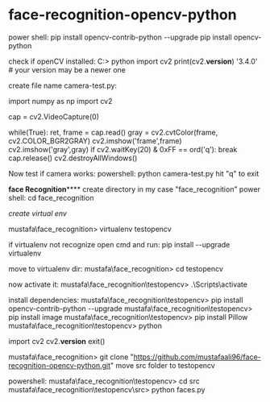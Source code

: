 # face-recognition-opencv-python
power shell:
pip install opencv-contrib-python --upgrade
pip install opencv-python

check if openCV installed: 
C:\> python
import cv2
print(cv2.__version__)
'3.4.0' # your version may be a newer one

create file name camera-test.py:

import numpy as np
import cv2

cap = cv2.VideoCapture(0)

while(True):
    ret, frame = cap.read()
    gray = cv2.cvtColor(frame, cv2.COLOR_BGR2GRAY)
    cv2.imshow('frame',frame)
    cv2.imshow('gray',gray)
    if cv2.waitKey(20) & 0xFF == ord('q'):
        break
cap.release()
cv2.destroyAllWindows()

Now test if camera works:
powershell: python camera-test.py
hit "q" to exit


**********face Recognition**************
create directory
in my case "face_recognition" 
power shell: cd face_recognition

*create virtual env*

mustafa\face_recognition> virtualenv testopencv

if virtualenv not recognize open cmd and run: 
pip install --upgrade virtualenv

move to virtualenv dir: 
mustafa\face_recognition> cd testopencv

now activate it:
mustafa\face_recognition\testopencv> .\Scripts\activate

install dependencies: 
mustafa\face_recognition\testopencv> pip install opencv-contrib-python --upgrade
mustafa\face_recognition\testopencv> pip install image
mustafa\face_recognition\testopencv> pip install Pillow
mustafa\face_recognition\testopencv> python

import cv2
cv2.__version__
exit()

mustafa\face_recognition> git clone "https://github.com/mustafaali96/face-recognition-opencv-python.git"
move src folder to testopencv

powershell:
mustafa\face_recognition\testopencv> cd src
mustafa\face_recognition\testopencv\src> python faces.py
